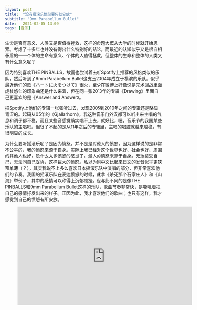 ```yaml
---
layout: post
title:  "没有摇滚乐愤怒要何处安放" 
subtitle: "9mm Parabellum Bullet"
date:   2021-02-05 13:09
tags: [音乐]
---
```


生命是否有意义、人类又是否值得拯救，这样的命题大概从大学的时候就开始思索。考虑了十多年也并没有得出什么特别好的结论，而最近的认知似乎又是很自相矛盾的——个体的生命有意义、个体的人值得拯救，但整体的生命和整体的人类又有什么意义呢？

因为特别喜欢THE PINBALLS，故而也尝试着去听Spotify上推荐的风格类似的乐队，然后听到了9mm Parabellum Bullet这支玉2004年成立于横滨的乐队。似乎最近他们的歌《ハートに火をつけて》很火，至少在微博上好像说是咒术回战里面虎杖悠仁的印象曲还是什么来着，但在同一张2013年的专辑《Drawing》里面自己更喜欢的是《Answer and Answer》。

把Spotify上他们的专辑一张张听过去，发现2005到2010年之间的专辑还是略显青涩的。起码从05年的《Gjallarhorn》，我这种音乐门外汉都可以听出来主唱的气息和调子都不稳，而且某些音感觉确实唱不上去，就好比，嗯，音乐节的我国某些乐队的主唱吧。但很了不起的是从11年之后的专辑里，主唱的唱腔就越来越稳，有很明显的成长。

为什么要听摇滚乐呢？是因为愤怒。并不是是对他人的愤怒，因为这样说的是非常不公平的，我的愤怒来源于自身。实际上我已经对这个世界也好、社会也好、周围的其他人也好，没什么太多愤怒的感觉了。最大的愤怒来源于自身。无法接受自己，无法同自己妥协，这样巨大的愤怒。私以为同中文比起来日文的发音似乎更狭窄单薄（？），其实我说不上多么喜欢日本摇滚乐队中演唱的部分，但非常喜欢他们的节奏。我国的摇滚乐队在表达愤怒的时候，就拿《杀死那个石家庄人》和《山海》举例子，其中的感情可以称得上沉郁顿挫。但与此不同的是像THE PINBALLS和9mm Parabellum Bullet这样的乐队，歌曲节奏非常快，是嘶吼着把自己的感情抒发出来的样子。正因为此，我才喜欢他们的歌曲；也只有这样，我才感觉到自己的愤怒有所安放。 

<figure class="video_container">
  <iframe width="560" height="315" src="https://www.youtube.com/embed/Ww1Wri23PVU" frameborder="0" allow="accelerometer; autoplay; clipboard-write; encrypted-media; gyroscope; picture-in-picture" allowfullscreen></iframe>
</figure>